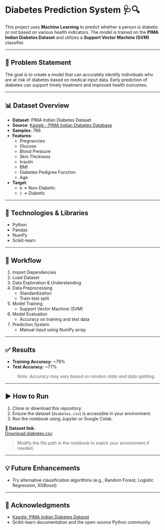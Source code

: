 # Diabetes Prediction System 🩺🔍

This project uses **Machine Learning** to predict whether a person is diabetic or not based on various health indicators. The model is trained on the **PIMA Indian Diabetes Dataset** and utilizes a **Support Vector Machine (SVM)** classifier.

---

## 📌 Problem Statement

The goal is to create a model that can accurately identify individuals who are at risk of diabetes based on medical input data. Early prediction of diabetes can support timely treatment and improved health outcomes.

---

## 📊 Dataset Overview

- **Dataset**: PIMA Indian Diabetes Dataset  
- **Source**: [Kaggle - PIMA Indian Diabetes Database](https://www.kaggle.com/datasets/uciml/pima-indians-diabetes-database)  
- **Samples**: 768  
- **Features**:
  - Pregnancies  
  - Glucose  
  - Blood Pressure  
  - Skin Thickness  
  - Insulin  
  - BMI  
  - Diabetes Pedigree Function  
  - Age  
- **Target**:  
  - `0` → Non-Diabetic  
  - `1` → Diabetic

---

## 🧰 Technologies & Libraries

- Python  
- Pandas  
- NumPy  
- Scikit-learn

---

## 🚀 Workflow

1. Import Dependencies  
2. Load Dataset  
3. Data Exploration & Understanding  
4. Data Preprocessing  
   - Standardization  
   - Train-test split  
5. Model Training  
   - Support Vector Machine (SVM)  
6. Model Evaluation  
   - Accuracy on training and test data  
7. Prediction System  
   - Manual input using NumPy array

---

## ✅ Results

- **Training Accuracy**: ~79%  
- **Test Accuracy**: ~77%  

> *Note: Accuracy may vary based on random state and data splitting.*

---

## ▶️ How to Run

1. Clone or download this repository.
2. Ensure the dataset (`diabetes.csv`) is accessible in your environment.
3. Run the notebook using Jupyter or Google Colab.

📁 **Dataset link**:  
[Download diabetes.csv](https://drive.google.com/file/d/1xm4sYWf8ItSWnztVF4FcDCh-YtuKNzLn/view?usp=drive_link)

> Modify the file path in the notebook to match your environment if needed.

---

## 💡 Future Enhancements

- Try alternative classification algorithms (e.g., Random Forest, Logistic Regression, XGBoost)  

---

## 🙏 Acknowledgments

- [Kaggle: PIMA Indian Diabetes Dataset](https://www.kaggle.com/datasets/uciml/pima-indians-diabetes-database)  
- Scikit-learn documentation and the open-source Python community
